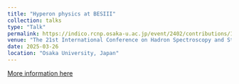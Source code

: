 ```yaml
---
title: "Hyperon physics at BESIII"
collection: talks
type: "Talk"
permalink: https://indico.rcnp.osaka-u.ac.jp/event/2402/contributions/14887/
venue: "The 21st International Conference on Hadron Spectroscopy and Structure, Toyonaka Campus"
date: 2025-03-26
location: "Osaka University, Japan"
---
```

[More information here]([https://indico.rcnp.osaka-u.ac.jp/event/2402/contributions/14887/])
<!-- This is a description of your talk, which is a markdown files that can be all markdown-ified like any other post. Yay markdown! -->

